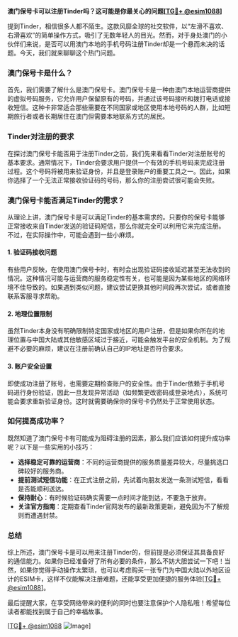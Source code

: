 **澳门保号卡可以注册Tinder吗？这可能是你最关心的问题[[TG💪+ @esim1088](https://t.me/s/esim1088)]**

提到Tinder，相信很多人都不陌生。这款风靡全球的社交软件，以“左滑不喜欢、右滑喜欢”的简单操作方式，吸引了无数年轻人的目光。然而，对于身处澳门的小伙伴们来说，是否可以用澳门本地的手机号码注册Tinder却是一个悬而未决的话题。今天，我们就来聊聊这个热门问题。

### 澳门保号卡是什么？

首先，我们需要了解什么是澳门保号卡。澳门保号卡是一种由澳门本地运营商提供的虚拟号码服务，它允许用户保留原有的号码，并通过该号码接听和拨打电话或接收短信。这种卡非常适合那些需要在不同国家或地区使用本地号码的人群，比如短期旅行者或者长期居住在澳门但需要本地联系方式的居民。

### Tinder对注册的要求

在探讨澳门保号卡能否用于注册Tinder之前，我们先来看看Tinder对注册账号的基本要求。通常情况下，Tinder会要求用户提供一个有效的手机号码来完成注册过程。这个号码将被用来验证身份，并且是登录账户的重要工具之一。因此，如果你选择了一个无法正常接收验证码的号码，那么你的注册尝试很可能会失败。

### 澳门保号卡能否满足Tinder的需求？

从理论上讲，澳门保号卡是可以满足Tinder的基本需求的。只要你的保号卡能够正常接收来自Tinder发送的验证码短信，那么你就完全可以利用它来完成注册。不过，在实际操作中，可能会遇到一些小麻烦。

#### 1. 验证码接收问题
有些用户反映，在使用澳门保号卡时，有时会出现验证码接收延迟甚至无法收到的情况。这种情况可能与运营商的服务稳定性有关，也可能是因为某些地区的网络环境不佳导致的。如果遇到类似问题，建议尝试更换其他时间段再次尝试，或者直接联系客服寻求帮助。

#### 2. 地理位置限制
虽然Tinder本身没有明确限制特定国家或地区的用户注册，但是如果你所在的地理位置与中国大陆或其他敏感区域过于接近，可能会触发平台的安全机制。为了规避不必要的麻烦，建议在注册前确认自己的IP地址是否符合要求。

#### 3. 账户安全设置
即使成功注册了账号，也需要定期检查账户的安全性。由于Tinder依赖于手机号码进行身份验证，因此一旦发现异常活动（如频繁更改密码或登录地点），系统可能会要求重新验证身份。这时就需要确保你的保号卡仍然处于正常使用状态。

### 如何提高成功率？

既然知道了澳门保号卡有可能成为阻碍注册的因素，那么我们应该如何提升成功率呢？以下是一些实用的小技巧：

- **选择稳定可靠的运营商**：不同的运营商提供的服务质量差异较大，尽量挑选口碑较好的服务商。
- **提前测试短信功能**：在正式注册之前，先试着向朋友发送一条测试短信，看看是否能顺利送达。
- **保持耐心**：有时候验证码确实需要一点时间才能到达，不要急于放弃。
- **关注官方指南**：定期查看Tinder官网发布的最新政策更新，避免因为不了解规则而遭遇封禁。

### 总结

综上所述，澳门保号卡是可以用来注册Tinder的，但前提是必须保证其具备良好的通信能力。如果你已经准备好了所有必要的条件，那么不妨大胆尝试一下吧！当然，如果你觉得手动操作太繁琐，也可以考虑购买一张专门为中国大陆以外地区设计的ESIM卡，这样不仅能解决注册难题，还能享受更加便捷的服务体验[[TG💪+ @esim1088](https://t.me/s/esim1088)]。

最后提醒大家，在享受网络带来的便利的同时也要注意保护个人隐私哦！希望每位读者都能找到属于自己的幸福故事。

[[TG💪+ @esim1088](https://t.me/s/esim1088) ![Image](https://i.postimg.cc/4NQfJmqS/Snipaste-2025-05-13-00-14-12.png)]